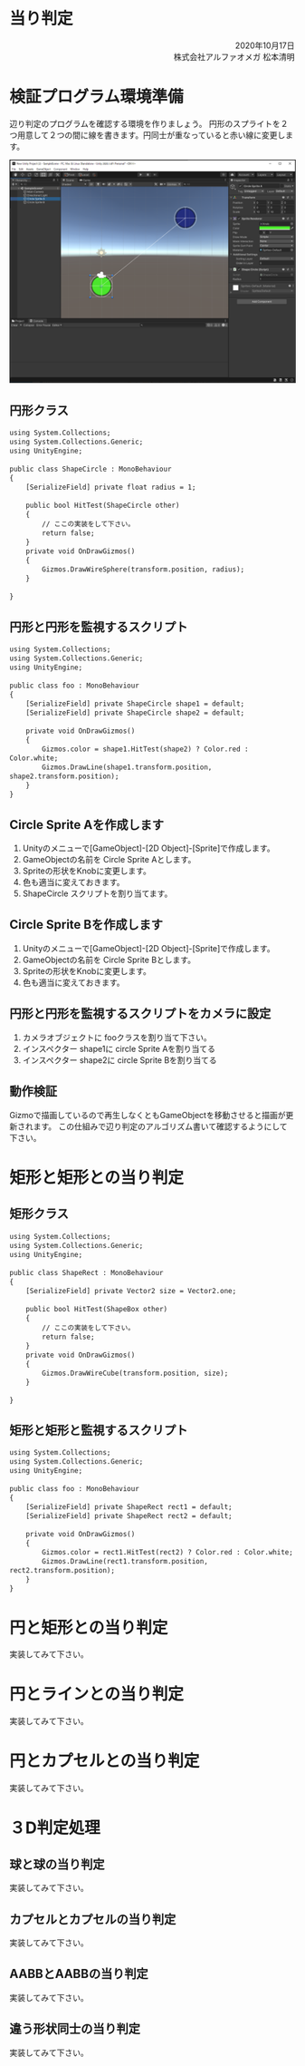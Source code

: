 # 当り判定
<div style="text-align: right;">
2020年10月17日<br>
株式会社アルファオメガ  松本清明
</div>


# 検証プログラム環境準備
辺り判定のプログラムを確認する環境を作りましょう。
円形のスプライトを２つ用意して２つの間に線を書きます。円同士が重なっていると赤い線に変更します。

<img src="./img/スクリーンショット 2020-10-17 110402.png" style="border:1px solid;">

## 円形クラス
```CSharp
using System.Collections;
using System.Collections.Generic;
using UnityEngine;

public class ShapeCircle : MonoBehaviour
{
    [SerializeField] private float radius = 1;

    public bool HitTest(ShapeCircle other)
    {
        // ここの実装をして下さい。
        return false;
    }
    private void OnDrawGizmos()
    {
        Gizmos.DrawWireSphere(transform.position, radius);
    }

}
```

## 円形と円形を監視するスクリプト
```CSharp
using System.Collections;
using System.Collections.Generic;
using UnityEngine;

public class foo : MonoBehaviour
{
    [SerializeField] private ShapeCircle shape1 = default;
    [SerializeField] private ShapeCircle shape2 = default;

    private void OnDrawGizmos()
    {
        Gizmos.color = shape1.HitTest(shape2) ? Color.red : Color.white;
        Gizmos.DrawLine(shape1.transform.position, shape2.transform.position);
    }
}
```

## Circle Sprite Aを作成します
1. Unityのメニューで[GameObject]-[2D Object]-[Sprite]で作成します。
1. GameObjectの名前を Circle Sprite Aとします。
1. Spriteの形状をKnobに変更します。
1. 色も適当に変えておきます。
1. ShapeCircle スクリプトを割り当てます。

## Circle Sprite Bを作成します
1. Unityのメニューで[GameObject]-[2D Object]-[Sprite]で作成します。
1. GameObjectの名前を Circle Sprite Bとします。
1. Spriteの形状をKnobに変更します。
1. 色も適当に変えておきます。

## 円形と円形を監視するスクリプトをカメラに設定
1. カメラオブジェクトに fooクラスを割り当て下さい。
1. インスペクター shape1に circle Sprite Aを割り当てる
1. インスペクター shape2に circle Sprite Bを割り当てる

## 動作検証
Gizmoで描画しているので再生しなくともGameObjectを移動させると描画が更新されます。
この仕組みで辺り判定のアルゴリズム書いて確認するようにして下さい。

# 矩形と矩形との当り判定

## 矩形クラス
```CSharp
using System.Collections;
using System.Collections.Generic;
using UnityEngine;

public class ShapeRect : MonoBehaviour
{
    [SerializeField] private Vector2 size = Vector2.one;

    public bool HitTest(ShapeBox other)
    {
        // ここの実装をして下さい。
        return false;
    }
    private void OnDrawGizmos()
    {
        Gizmos.DrawWireCube(transform.position, size);
    }

}
```

## 矩形と矩形と監視するスクリプト
```CSharp
using System.Collections;
using System.Collections.Generic;
using UnityEngine;

public class foo : MonoBehaviour
{
    [SerializeField] private ShapeRect rect1 = default;
    [SerializeField] private ShapeRect rect2 = default;

    private void OnDrawGizmos()
    {
        Gizmos.color = rect1.HitTest(rect2) ? Color.red : Color.white;
        Gizmos.DrawLine(rect1.transform.position, rect2.transform.position);
    }
}
```
# 円と矩形との当り判定
実装してみて下さい。

# 円とラインとの当り判定
実装してみて下さい。

# 円とカプセルとの当り判定
実装してみて下さい。

# ３D判定処理

## 球と球の当り判定
実装してみて下さい。

## カプセルとカプセルの当り判定
実装してみて下さい。

## AABBとAABBの当り判定
実装してみて下さい。

## 違う形状同士の当り判定
実装してみて下さい。

